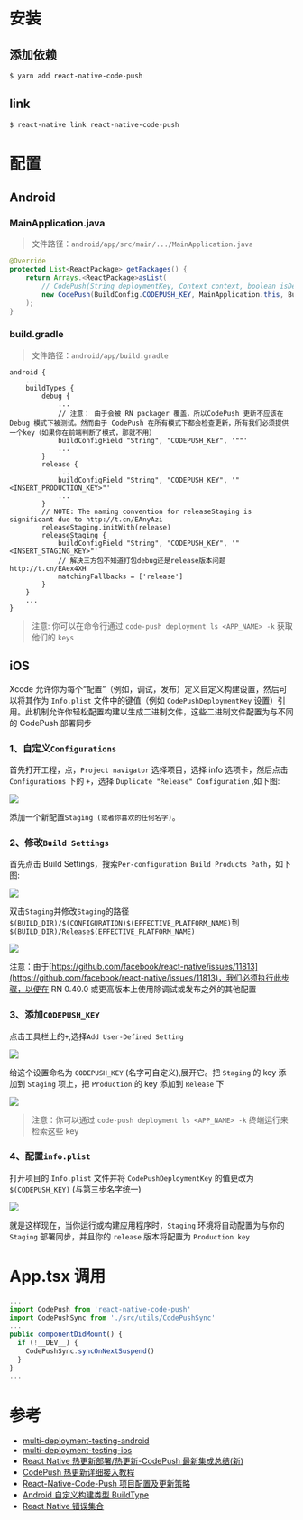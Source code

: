 # 安装

## 添加依赖

```sh
$ yarn add react-native-code-push
```

## link

```sh
$ react-native link react-native-code-push
```

# 配置

## Android

### MainApplication.java

> 文件路径：`android/app/src/main/.../MainApplication.java`

```java
@Override
protected List<ReactPackage> getPackages() {
    return Arrays.<ReactPackage>asList(
        // CodePush(String deploymentKey, Context context, boolean isDebugMode, String serverUrl)
        new CodePush(BuildConfig.CODEPUSH_KEY, MainApplication.this, BuildConfig.DEBUG), // Add/change this line.
    );
}
```

### build.gradle

> 文件路径：`android/app/build.gradle`

```
android {
    ...
    buildTypes {
        debug {
            ...
            // 注意： 由于会被 RN packager 覆盖，所以CodePush 更新不应该在 Debug 模式下被测试。然而由于 CodePush 在所有模式下都会检查更新，所有我们必须提供一个key（如果你在前端判断了模式，那就不用）
            buildConfigField "String", "CODEPUSH_KEY", '""'
            ...
        }
        release {
            ...
            buildConfigField "String", "CODEPUSH_KEY", '"<INSERT_PRODUCTION_KEY>"'
            ...
        }
        // NOTE: The naming convention for releaseStaging is significant due to http://t.cn/EAnyAzi
        releaseStaging.initWith(release)
        releaseStaging {
            buildConfigField "String", "CODEPUSH_KEY", '"<INSERT_STAGING_KEY>"'
            // 解决三方包不知道打包debug还是release版本问题 http://t.cn/EAex4XH
            matchingFallbacks = ['release']
        }
    }
    ...
}
```

> 注意: 你可以在命令行通过 `code-push deployment ls <APP_NAME> -k` 获取他们的 `keys`

## iOS

Xcode 允许你为每个“配置”（例如，调试，发布）定义自定义构建设置，然后可以将其作为 `Info.plist` 文件中的键值（例如 `CodePushDeploymentKey` 设置）引用。此机制允许你轻松配置构建以生成二进制文件，这些二进制文件配置为与不同的 CodePush 部署同步

### 1、自定义`Configurations`

首先打开工程，点，`Project navigator` 选择项目，选择 info 选项卡，然后点击 `Configurations` 下的 `+`，选择 `Duplicate "Release" Configuration` ,如下图:

![](https://i.loli.net/2018/11/19/5bf28076ab0e9.png)

添加一个新配置`Staging (或者你喜欢的任何名字)`。

### 2、修改`Build Settings`

首先点击 Build Settings，搜索`Per-configuration Build Products Path`，如下图:

![](https://i.loli.net/2018/11/19/5bf281ac19fce.png)

双击`Staging`并修改`Staging`的路径`$(BUILD_DIR)/$(CONFIGURATION)$(EFFECTIVE_PLATFORM_NAME)`到`$(BUILD_DIR)/Release$(EFFECTIVE_PLATFORM_NAME)`

![](https://i.loli.net/2018/11/19/5bf281ac19fce.png)

注意：由于[https://github.com/facebook/react-native/issues/11813](https://github.com/facebook/react-native/issues/11813)，我们必须执行此步骤，以便在 RN 0.40.0 或更高版本上使用除调试或发布之外的其他配置

### 3、添加`CODEPUSH_KEY`

点击工具栏上的`+`,选择`Add User-Defined Setting`

![](https://i.loli.net/2018/11/19/5bf281ac19fce.png)

给这个设置命名为 `CODEPUSH_KEY` (名字可自定义),展开它。把 `Staging` 的 key 添加到 `Staging` 项上，把 `Production` 的 key 添加到 `Release` 下

![](https://i.loli.net/2018/11/19/5bf281ac19fce.png)

> 注意：你可以通过 `code-push deployment ls <APP_NAME> -k` 终端运行来检索这些 key

### 4、配置`info.plist`

打开项目的 `Info.plist` 文件并将 `CodePushDeploymentKey` 的值更改为 `$(CODEPUSH_KEY)` (与第三步名字统一)

![](https://i.loli.net/2018/11/19/5bf28490a1010.png)

就是这样现在，当你运行或构建应用程序时，`Staging` 环境将自动配置为与你的 `Staging` 部署同步，并且你的 `release` 版本将配置为 `Production key`

# App.tsx 调用

```js
...
import CodePush from 'react-native-code-push'
import CodePushSync from './src/utils/CodePushSync'
...
public componentDidMount() {
  if (!__DEV__) {
    CodePushSync.syncOnNextSuspend()
  }
}
...
```

# 参考

- [multi-deployment-testing-android](http://t.cn/Aipo7bu6)
- [multi-deployment-testing-ios](http://t.cn/Aipo7phl)
- [React Native 热更新部署/热更新-CodePush 最新集成总结(新)](http://t.cn/EAHMYiw)
- [CodePush 热更新详细接入教程](http://t.cn/EAtVS21)
- [React-Native-Code-Push 项目配置及更新策略](http://t.cn/Aipohxhi)
- [Android 自定义构建类型 BuildType](http://t.cn/AipohCVW)
- [React Native 错误集合](http://t.cn/AipohFYC)
